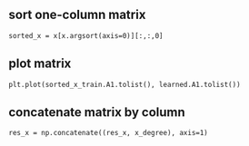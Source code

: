 ## sort one-column matrix

```
sorted_x = x[x.argsort(axis=0)][:,:,0]
```

## plot matrix

```
plt.plot(sorted_x_train.A1.tolist(), learned.A1.tolist())
```

## concatenate matrix by column

```
res_x = np.concatenate((res_x, x_degree), axis=1)
```